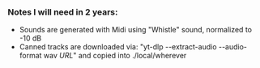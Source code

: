 ### Notes I will need in 2 years:

- Sounds are generated with Midi using "Whistle" sound, normalized to -10 dB
- Canned tracks are downloaded via: "yt-dlp --extract-audio --audio-format wav *URL*" and copied into ./local/wherever